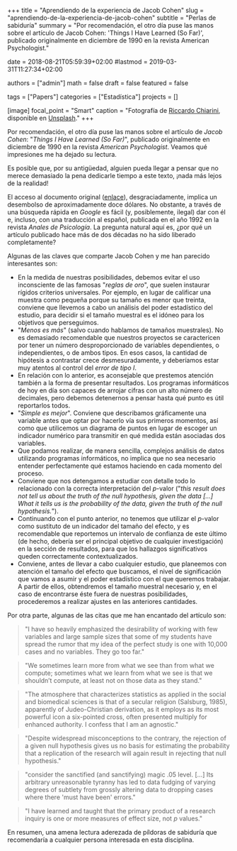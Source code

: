 +++
title = "Aprendiendo de la experiencia de Jacob Cohen"
slug  = "aprendiendo-de-la-experiencia-de-jacob-cohen"
subtitle = "Perlas de sabiduría"
summary  = "Por recomendación, el otro día puse las manos sobre el artículo de Jacob Cohen: 'Things I Have Learned (So Far)', publicado originalmente en diciembre de 1990 en la revista American Psychologist."

date     = 2018-08-21T05:59:39+02:00
#lastmod = 2019-03-31T11:27:34+02:00

authors  = ["admin"]
math     = false
draft    = false
featured = false

tags       = ["Papers"]
categories = ["Estadística"]
projects   = []

[image]
  focal_point = "Smart"
  caption     = "Fotografía de [Riccardo Chiarini](https://unsplash.com/@riccardoch), disponible en [Unsplash](https://unsplash.com/photos/p7huyfLrdzc)."
+++

Por recomendación, el otro día puse las manos sobre el artículo de *Jacob Cohen*: "*Things I Have Learned (So Far)*", publicado originalmente en diciembre de 1990 en la revista *American Psychologist*. Veamos qué impresiones me ha dejado su lectura.

Es posible que, por su antigüedad, alguien pueda llegar a pensar que no merece demasiado la pena dedicarle tiempo a este texto, ¡nada más lejos de la realidad!

El acceso al documento original ([enlace](http://psycnet.apa.org/psycinfo/1991-11596-001)), desgraciadamente, implica un desembolso de aproximadamente doce dólares. No obstante, a través de una búsqueda rápida en *Google* es fácil (y, posiblemente, ilegal) dar con él e, incluso, con una traducción al español, publicada en el año 1992 en la revista *Anales de Psicología*. La pregunta natural aquí es, ¿por qué un artículo publicado hace más de dos décadas no ha sido liberado completamente?

Algunas de las claves que comparte Jacob Cohen y me han parecido interesantes son:

- En la medida de nuestras posibilidades, debemos evitar el uso inconsciente de las famosas "*reglas de oro*", que suelen instaurar rígidos criterios universales. Por ejemplo, en lugar de calificar una muestra como pequeña porque su tamaño es menor que treinta, conviene que llevemos a cabo un análisis del poder estadístico del estudio, para decidir si el tamaño muestral es el idóneo para los objetivos que perseguimos.
- "*Menos es más*" (salvo cuando hablamos de tamaños muestrales). No es demasiado recomendable que nuestros proyectos se caractericen por tener un número desproporcionado de variables dependientes, o independientes, o de ambos tipos. En esos casos, la cantidad de hipótesis a contrastar crece desmesuradamente, y deberíamos estar muy atentos al control del *error de tipo I*.
- En relación con lo anterior, es aconsejable que prestemos atención también a la forma de presentar resultados. Los programas informáticos de hoy en día son capaces de arrojar cifras con un alto número de decimales, pero debemos detenernos a pensar hasta qué punto es útil reportarlos todos.
- "*Simple es mejor*". Conviene que describamos gráficamente una variable antes que optar por hacerlo vía sus primeros momentos, así como que utilicemos un diagrama de puntos en lugar de escoger un indicador numérico para transmitir en qué medida están asociadas dos variables.
- Que podamos realizar, de manera sencilla, complejos análisis de datos utilizando programas informáticos, no implica que no sea necesario entender perfectamente qué estamos haciendo en cada momento del proceso.
- Conviene que nos detengamos a estudiar con detalle todo lo relacionado con la correcta interpretación del *p*-valor ("*this result does not tell us about the truth of the null hypothesis, given the data […] What it tells us is the probability of the data, given the truth of the null hypothesis.*").
- Continuando con el punto anterior, no tenemos que utilizar el *p*-valor como sustituto de un indicador del tamaño del efecto, y es recomendable que reportemos un intervalo de confianza de este último (de hecho, debería ser el principal objetivo de cualquier investigación) en la sección de resultados, para que los hallazgos significativos queden correctamente contextualizados.
- Conviene, antes de llevar a cabo cualquier estudio, que planeemos con atención el tamaño del efecto que buscamos, el nivel de significación que vamos a asumir y el poder estadístico con el que queremos trabajar. A partir de ellos, obtendremos el tamaño muestral necesario y, en el caso de encontrarse éste fuera de nuestras posibilidades, procederemos a realizar ajustes en las anteriores cantidades.

Por otra parte, algunas de las citas que me han encantado del artículo son:

> "I have so heavily emphasized the desirability of working with few variables and large sample sizes that some of my students have spread the rumor that my idea of the perfect study is one with 10,000 cases and no variables. They go too far."

> "We sometimes learn more from what we see than from what we compute; sometimes what we learn from what we see is that we shouldn’t compute, at least not on those data as they stand."

> "The atmosphere that characterizes statistics as applied in the social and biomedical sciences is that of a secular religion (Salsburg, 1985), apparently of Judeo-Christian derivation, as it employs as its most powerful icon a six-pointed cross, often presented multiply for enhanced authority. I confess that I am an agnostic."

> "Despite widespread misconceptions to the contrary, the rejection of a given null hypothesis gives us no basis for estimating the probability that a replication of the research will again result in rejecting that null hypothesis."

> "consider the sanctified (and sanctifying) magic .05 level. […] Its arbitrary unreasonable tyranny has led to data fudging of varying degrees of subtlety from grossly altering data to dropping cases where there 'must have been' errors."

> "I have learned and taught that the primary product of a research inquiry is one or more measures of effect size, not *p* values."

En resumen, una amena lectura aderezada de píldoras de sabiduría que recomendaría a cualquier persona interesada en esta disciplina.
